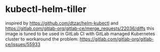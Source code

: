 # kubectl-helm-tiller

inspired by https://github.com/dtzar/helm-kubectl and https://gitlab.com/gitlab-org/gitlab-ce/merge_requests/22036/diffs this image is tuned to be used in GitLab CI with GitLab managed Kubernetes cluster to workaround the problem: https://gitlab.com/gitlab-org/gitlab-ce/issues/55933


